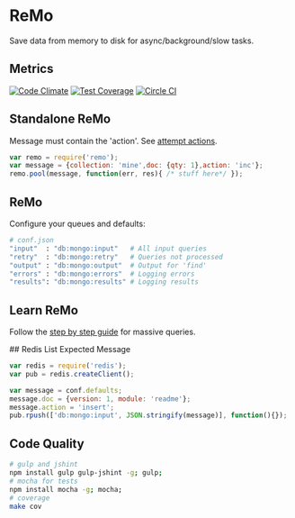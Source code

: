 # ReMo
Save data from memory to disk for async/background/slow tasks.

## Metrics
[![Code Climate](https://codeclimate.com/github/MoNoApps/remo/badges/gpa.svg)](https://codeclimate.com/github/MoNoApps/remo)
[![Test Coverage](https://codeclimate.com/github/MoNoApps/remo/badges/coverage.svg)](https://codeclimate.com/github/MoNoApps/remo)
[![Circle CI](https://circleci.com/gh/MoNoApps/remo.svg?style=svg)](https://circleci.com/gh/monoapps/remo)

## Standalone ReMo
Message must contain the 'action'. See [attempt actions](lib/attempt.js).
````js
var remo = require('remo');
var message = {collection: 'mine',doc: {qty: 1},action: 'inc'};
remo.pool(message, function(err, res){ /* stuff here*/ });
````

## ReMo
Configure your queues and defaults:
````sh
# conf.json
"input"  : "db:mongo:input"   # All input queries
"retry"  : "db:mongo:retry"   # Queries not processed
"output" : "db:mongo:output"  # Output for 'find'
"errors" : "db:mongo:errors"  # Logging errors
"results": "db:mongo:results" # Logging results
````

## Learn ReMo
Follow the [step by step guide](steps.md)  for massive queries.

## Redis List Expected Message

````js
var redis = require('redis');
var pub = redis.createClient();

var message = conf.defaults;
message.doc = {version: 1, module: 'readme'};
message.action = 'insert';
pub.rpush(['db:mongo:input', JSON.stringify(message)], function(){});
````

## Code Quality

````sh
# gulp and jshint
npm install gulp gulp-jshint -g; gulp;
# mocha for tests
npm install mocha -g; mocha;
# coverage
make cov
````
